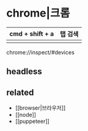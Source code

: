 # chrome|크롬

| cmd + shift + a | 탭 검색 |
|-----------------|---------|
|                 |         |

chrome://inspect/#devices

## headless

## related
- [[browser|브라우저]]
- [[node]]
- [[puppeteer]]
